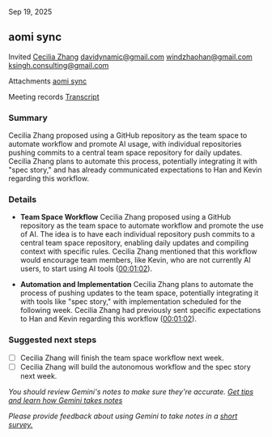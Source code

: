 Sep 19, 2025

## aomi sync

Invited [Cecilia Zhang](mailto:cecilia@foameo.ai) [davidynamic@gmail.com](mailto:davidynamic@gmail.com) [windzhaohan@gmail.com](mailto:windzhaohan@gmail.com) [ksingh.consulting@gmail.com](mailto:ksingh.consulting@gmail.com)

Attachments [aomi sync](https://www.google.com/calendar/event?eid=NTdndDljbWdwNDBvcTd0NHUwaXRrNWFqY2pfMjAyNTA5MTlUMTUwMDAwWiBjZWNpbGlhQGZvYW1lby5haQ) 

Meeting records [Transcript](?tab=t.2f5aizs6lm15) 

### Summary

Cecilia Zhang proposed using a GitHub repository as the team space to automate workflow and promote AI usage, with individual repositories pushing commits to a central team space repository for daily updates. Cecilia Zhang plans to automate this process, potentially integrating it with "spec story," and has already communicated expectations to Han and Kevin regarding this workflow.

### Details

* **Team Space Workflow** Cecilia Zhang proposed using a GitHub repository as the team space to automate workflow and promote the use of AI. The idea is to have each individual repository push commits to a central team space repository, enabling daily updates and compiling context with specific rules. Cecilia Zhang mentioned that this workflow would encourage team members, like Kevin, who are not currently AI users, to start using AI tools ([00:01:02](?tab=t.2f5aizs6lm15#heading=h.76amy134p51j)).

* **Automation and Implementation** Cecilia Zhang plans to automate the process of pushing updates to the team space, potentially integrating it with tools like "spec story," with implementation scheduled for the following week. Cecilia Zhang had previously sent specific expectations to Han and Kevin regarding this workflow ([00:01:02](?tab=t.2f5aizs6lm15#heading=h.76amy134p51j)).

### Suggested next steps

- [ ] Cecilia Zhang will finish the team space workflow next week.  
- [ ] Cecilia Zhang will build the autonomous workflow and the spec story next week.

*You should review Gemini's notes to make sure they're accurate. [Get tips and learn how Gemini takes notes](https://support.google.com/meet/answer/14754931)*

*Please provide feedback about using Gemini to take notes in a [short survey.](https://google.qualtrics.com/jfe/form/SV_9vK3UZEaIQKKE7A?confid=vkLlcCxgWNLdIXrUgrUcDxIQOAIIigIgABgDCA&detailid=unspecified)*